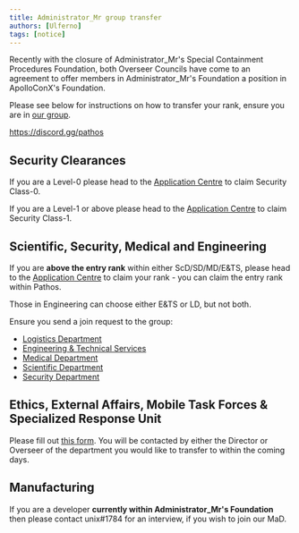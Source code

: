```yaml
---
title: Administrator_Mr group transfer
authors: [Ulferno]
tags: [notice]
---
```


Recently with the closure of Administrator_Mr's Special Containment Procedures Foundation, both Overseer Councils have come to an agreement to offer members in Administrator_Mr's Foundation a position in ApolloConX's Foundation.

Please see below for instructions on how to transfer your rank, ensure you are in [our group](https://www.roblox.com/groups/4606577/SCPF-Special-Containment-Procedures-Foundation#!/about).

https://discord.gg/pathos

## Security Clearances

If you are a Level-0 please head to the [Application Centre](https://www.roblox.com/games/4571894336/Application-Center) to claim Security Class-0.

If you are a Level-1 or above please head to the [Application Centre](https://www.roblox.com/games/4571894336/Application-Center) to claim Security Class-1.

## Scientific, Security, Medical and Engineering

If you are **above the entry rank** within either ScD/SD/MD/E&TS, please head to the [Application Centre](https://www.roblox.com/games/4571894336/Application-Center) to claim your rank - you can claim the entry rank within Pathos.

Those in Engineering can choose either E&TS or LD, but not both.

Ensure you send a join request to the group:
- [Logistics Department](https://www.roblox.com/groups/7793808/SCPF-Logistics-Department)
- [Engineering & Technical Services](https://www.roblox.com/groups/6388195/SCPF-Engineering-Technical-Services)
- [Medical Department](https://www.roblox.com/groups/4606695/SCPF-Medical-Department)
- [Scientific Department](https://www.roblox.com/groups/4606685/SCPF-Scientific-Department)
- [Security Department](https://www.roblox.com/groups/4606666/SCPF-Security-Department)

## Ethics, External Affairs, Mobile Task Forces & Specialized Response Unit

Please fill out [this form](https://forms.gle/fTzZnfkGb97y59QU6). You will be contacted by either the Director or Overseer of the department you would like to transfer to within the coming days.

## Manufacturing

If you are a developer **currently within Administrator_Mr's Foundation** then please contact unix#1784 for an interview, if you wish to join our MaD.